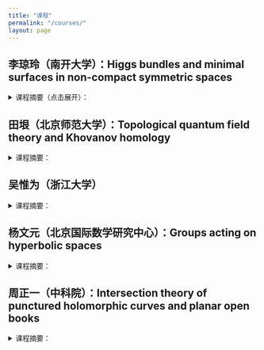 ```yaml
---
title: "课程"
permalink: "/courses/"
layout: page
---
```




## 李琼玲（南开大学）：Higgs bundles and minimal surfaces in non-compact symmetric spaces
  
<details>
<summary>课程摘要（点击展开）：</summary>


</details>




## 田垠（北京师范大学）：Topological quantum field theory and Khovanov homology
  <details>
<summary>课程摘要：</summary>
<p>Lecture 1. Jones and quantum group<br>
   Lecture 2. Topological quantum field theory and Khovanov homology (Kh)<br>
   Lecture 3. Categorified quantum group<br>
   Lecture 4. Application of Kh, symplectic Kh.</p> 
</details>




## 吴惟为（浙江大学）

<details>
<summary>课程摘要：</summary>


</details>


## 杨文元（北京国际数学研究中心）：Groups acting on hyperbolic spaces

<details>
<summary>课程摘要：</summary>


</details>


## 周正一（中科院）：Intersection theory of punctured holomorphic curves and planar open books

<details>
<summary>课程摘要：</summary>
<p>Using Wendl's theorem on planar open book as an example, we will introduce Siefring’s intersection theory for punctured holomorphic curves.
<br>
  Lecture 1: Open books, symplectic Lefschetz fibrations, Wendl’s theorem on planar open books and its applications in symplectic fillings.
<br>
   Lecture 2-3: Siefring’s intersection theory for punctured holomorphic curves.<br>
   Lecture 4: Proof of Wendl’s theorem.</p> 
</details>
